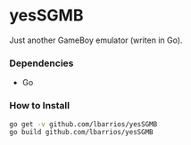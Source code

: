 # yesSGMB
Just another GameBoy emulator (writen in Go).

### Dependencies
- Go

### How to Install
```bash
go get -v github.com/lbarrios/yesSGMB
go build github.com/lbarrios/yesSGMB
```




